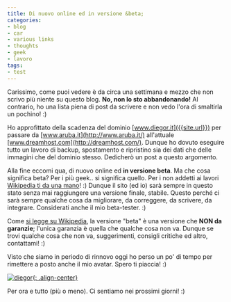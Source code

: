 ```yaml
---
title: Di nuovo online ed in versione &beta;
categories:
- blog
- car
- various links
- thoughts
- geek
- lavoro
tags:
- test
---
```

Carissimo, come puoi vedere è da circa una settimana e mezzo che non scrivo
più niente su questo blog. **No, non lo sto abbandonando!** Al contrario, ho
una lista piena di post da scrivere e non vedo l'ora di smaltirla un pochino!
:)

Ho approfittato della scadenza del dominio
[www.diegor.it]({{site.url}}) per passare da
[www.aruba.it](http://www.aruba.it/) all'attuale
[www.dreamhost.com](http://dreamhost.com/). Dunque ho dovuto eseguire tutto un
lavoro di backup, spostamento e ripristino sia dei dati che delle immagini che
del dominio stesso. Dedicherò un post a questo argomento.

Alla fine eccomi qua, di nuovo online ed **in versione beta**. Ma
che cosa significa beta? Per i più geek.. si significa quello. Per i non
addetti ai lavori [Wikipedia ti da una
mano](http://it.wikipedia.org/wiki/Versione_beta)! :) Dunque il sito (ed io)
sarà sempre in questo stato senza mai raggiungere una versione finale,
stabile. Questo perché ci sarà sempre qualche cosa da migliorare, da
correggere, da scrivere, da integrare. Considerati anche il mio beta-tester.
:)

Come [si legge su Wikipedia](http://it.wikipedia.org/wiki/Versione_beta), la
versione "beta" è una versione che **NON da garanzie**; l'unica garanzia è
quella che qualche cosa non va. Dunque se trovi qualche cosa che non va,
suggerimenti, consigli critiche ed altro, contattami! :)

Visto che siamo in periodo di rinnovo oggi ho perso un po' di tempo per
rimettere a posto anche il mio avatar. Spero ti piaccia! :)

[![diegor]({{site.url}}/images/diegor.png){: .align-center}]({{site.url}}/images/diegor.png)

Per ora e tutto (più o meno). Ci sentiamo nei prossimi giorni! :)